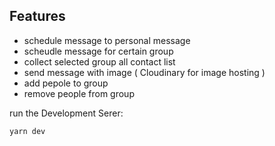 
## Features

- schedule message to personal message 
- scheudle message for certain group
- collect selected group all contact list
- send message with image ( Cloudinary for image hosting )
- add pepole to group
- remove people from  group


run the Development Serer:
```bash
yarn dev
```



